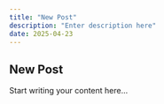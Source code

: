```yaml
---
title: "New Post"
description: "Enter description here"
date: 2025-04-23
---
```

## New Post

Start writing your content here...
